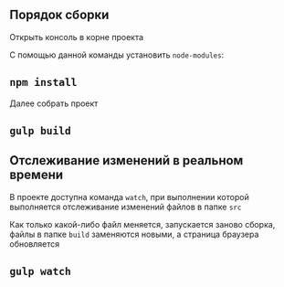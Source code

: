 ## Порядок сборки

Открыть консоль в корне проекта<br>

С помощью данной команды установить `node-modules`:

## `npm install`

Далее собрать проект

## `gulp build`

## Отслеживание изменений в реальном времени

В проекте доступна команда `watch`, при выполнении которой выполняется отслеживание изменений файлов в папке `src`<br>

Как только какой-либо файл меняется, запускается заново сборка, файлы в папке `build` заменяются новыми, а страница браузера обновляется

## `gulp watch`
